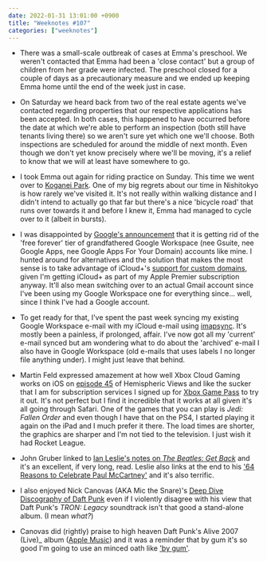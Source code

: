 ```yaml
---
date: 2022-01-31 13:01:00 +0900
title: "Weeknotes #107"
categories: ["weeknotes"]
---
```


- There was a small-scale outbreak of cases at Emma's preschool. We weren't contacted that Emma had been a 'close contact' but a group of children from her grade were infected. The preschool closed for a couple of days as a precautionary measure and we ended up keeping Emma home until the end of the week just in case.

- On Saturday we heard back from two of the real estate agents we've contacted regarding properties that our respective applications has been accepted. In both cases, this happened to have occurred before the date at which we're able to perform an inspection (both still have tenants living there) so we aren't sure yet which one we'll choose. Both inspections are scheduled for around the middle of next month. Even though we don't yet know precisely where we'll be moving, it's a relief to know that we will at least have somewhere to go.

- I took Emma out again for riding practice on Sunday. This time we went over to [Koganei Park](https://en.wikipedia.org/wiki/Koganei_Park). One of my big regrets about our time in Nishitokyo is how rarely we've visited it. It's not really within walking distance and I didn't intend to actually go that far but there's a nice 'bicycle road' that runs over towards it and before I knew it, Emma had managed to cycle over to it (albeit in bursts).

- I was disappointed by [Google's announcement](https://www.theverge.com/2022/1/19/22891509/g-suite-legacy-free-google-apps-workspace-upgrade) that it is getting rid of the 'free forever' tier of grandfathered Google Workspace (nee Gsuite, nee Google Apps, nee Google Apps For Your Domain) accounts like mine. I hunted around for alternatives and the solution that makes the most sense is to take advantage of iCloud+'s [support for custom domains](https://support.apple.com/guide/icloud/mma473945269/icloud), given I'm getting iCloud+ as part of my Apple Premier subscription anyway. It'll also mean switching over to an actual Gmail account since I've been using my Google Workspace one for everything since... well, since I think I've had a Google account.

- To get ready for that, I've spent the past week syncing my existing Google Workspace e-mail with my iCloud e-mail using [imapsync](https://imapsync.lamiral.info). It's mostly been a painless, if prolonged, affair. I've now got all my 'current' e-mail synced but am wondering what to do about the 'archived' e-mail I also have in Google Workspace (old e-mails that uses labels I no longer file anything under). I might just leave that behind.

- Martin Feld expressed amazement at how well Xbox Cloud Gaming works on iOS on [episode 45](https://listen.hemisphericviews.com/045) of Hemispheric Views and like the sucker that I am for subscription services I signed up for [Xbox Game Pass](https://www.xbox.com/en-US/xbox-game-pass) to try it out. It's not perfect but I find it incredible that it works at all given it's all going through Safari. One of the games that you can play is _Jedi: Fallen Order_ and even though I have that on the PS4, I started playing it again on the iPad and I much prefer it there. The load times are shorter, the graphics are sharper and I'm not tied to the television. I just wish it had Rocket League.

- John Gruber linked to [Ian Leslie's notes on _The Beatles: Get Back_](https://ianleslie.substack.com/p/the-banality-of-genius-notes-on-peter) and it's an excellent, if very long, read. Leslie also links at the end to his ['64 Reasons to Celebrate Paul McCartney'](https://ianleslie.substack.com/p/64-reasons-to-celebrate-paul-mccartney) and it's also terrific.

- I also enjoyed Nick Canovas (AKA Mic the Snare)'s [Deep Dive Discography of Daft Punk](https://www.youtube.com/watch?v=vSABmblQ7Ek) even if I violently disagree with his view that Daft Punk's _TRON: Legacy_ soundtrack isn't that good a stand-alone album. (I mean _what?_)

- Canovas did (rightly) praise to high heaven Daft Punk's Alive 2007 (Live)_ album ([Apple Music](https://music.apple.com/us/album/alive-2007-live-deluxe-edition/717067737)) and it was a reminder that by gum it's so good I'm going to use an minced oath like ['by gum'](https://www.phrases.org.uk/meanings/82225.html).
